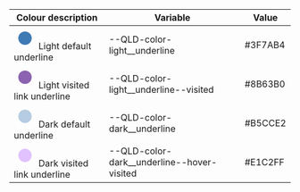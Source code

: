 <table class="qld__table qld__table__col-2-left-border qld__table__color-example qld__table__col-3-left-border" id="table94995"><thead><tr><th class="qld__table__header--width-33" id="table94995r1c1"> Colour description</th><th class="qld__table__header--width-40" id="table94995r1c2">Variable</th><th class="qld__table__header--width-20" id="table94995r1c3">Value</th></tr></thead><tbody><tr><td headers="table94995r1c1"><svg width="40" height="40"><circle cx="20" cy="20" r="12" fill="#3F7AB4" stroke="transparent" stroke-width="1"></circle></svg>
           Light default underline
        </td><td headers="table94995r1c2">--QLD-color-light__underline</td><td headers="table94995r1c3">#3F7AB4</td></tr><tr><td headers="table94995r1c1"><svg width="40" height="40"><circle cx="20" cy="20" r="12" fill="#8B63B0" stroke="transparent" stroke-width="1"></circle></svg>
           Light visited link underline
        </td><td headers="table94995r1c2">--QLD-color-light__underline--visited</td><td headers="table94995r1c3">#8B63B0</td></tr><tr><td headers="table94995r1c1"><svg width="40" height="40"><circle cx="20" cy="20" r="12" fill="#B5CCE2" stroke="transparent" stroke-width="1"></circle></svg>
           Dark default underline
        </td><td headers="table94995r1c2">--QLD-color-dark__underline</td><td headers="table94995r1c3">#B5CCE2</td></tr><tr><td headers="table94995r1c1"><svg width="40" height="40"><circle cx="20" cy="20" r="12" fill="#E1C2FF" stroke="transparent" stroke-width="1"></circle></svg>
           Dark visited link underline
        </td><td headers="table94995r1c2"> --QLD-color-dark__underline--hover-visited</td><td headers="table94995r1c3">#E1C2FF</td></tr></tbody></table>
